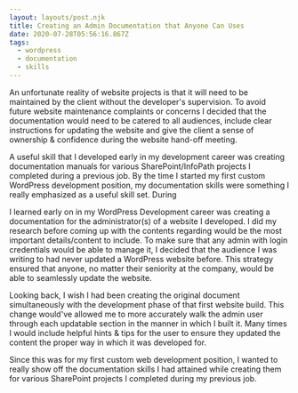 ```yaml
---
layout: layouts/post.njk
title: Creating an Admin Documentation that Anyone Can Uses
date: 2020-07-28T05:56:16.867Z
tags:
  - wordpress
  - documentation
  - skills
---
```

An unfortunate reality of website projects is that it will need to be maintained by the client without the developer's supervision. To avoid future website maintenance complaints or concerns I decided that the documentation would need to be catered to all audiences, include clear instructions for updating the website and give the client a sense of ownership & confidence during the website hand-off meeting.

A useful skill that I developed early in my development career was creating documentation manuals for various SharePoint/InfoPath projects I completed during a previous job. By the time I started my first custom WordPress development position, my documentation skills were something I really emphasized as a useful skill set. During 



I learned early on in my WordPress Development career was creating a documentation for the administrator(s) of a website I developed.  I did my research before coming up with the contents regarding would be the most important details/content to include. To make sure that any admin with login credentials would be able to manage it, I decided that the audience I was writing to had never updated a WordPress website before. This strategy ensured that anyone, no matter their seniority at the company, would be able to seamlessly update the website. 

Looking back, I wish I had been creating the original document simultaneously with the development phase of that first website build. This change would've allowed me to more accurately walk the admin user through each updatable section in the manner in which I built it. Many times I would include helpful hints & tips for the user to ensure they updated the content the proper way in which it was developed for. 





Since this was for my first custom web development position, I wanted to really show off the documentation skills I had attained while creating them for various SharePoint projects I completed during my previous job.